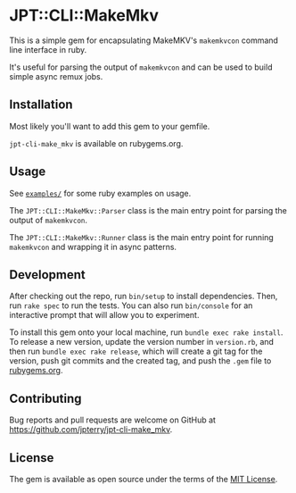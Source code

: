 # JPT::CLI::MakeMkv

This is a simple gem for encapsulating MakeMKV's `makemkvcon` command line interface in ruby.

It's useful for parsing the output of `makemkvcon` and can be used to build simple async remux jobs.

## Installation

Most likely you'll want to add this gem to your gemfile.

`jpt-cli-make_mkv` is available on rubygems.org.

## Usage

See [`examples/`](examples/) for some ruby examples on usage.

The `JPT::CLI::MakeMkv::Parser` class is the main entry point for parsing the output of `makemkvcon`.

The `JPT::CLI::MakeMkv::Runner` class is the main entry point for running `makemkvcon` and wrapping it in async patterns.

## Development

After checking out the repo, run `bin/setup` to install dependencies. Then, run `rake spec` to run the tests. You can also run `bin/console` for an interactive prompt that will allow you to experiment.

To install this gem onto your local machine, run `bundle exec rake install`. To release a new version, update the version number in `version.rb`, and then run `bundle exec rake release`, which will create a git tag for the version, push git commits and the created tag, and push the `.gem` file to [rubygems.org](https://rubygems.org).

## Contributing

Bug reports and pull requests are welcome on GitHub at https://github.com/jpterry/jpt-cli-make_mkv.

## License

The gem is available as open source under the terms of the [MIT License](https://opensource.org/licenses/MIT).
